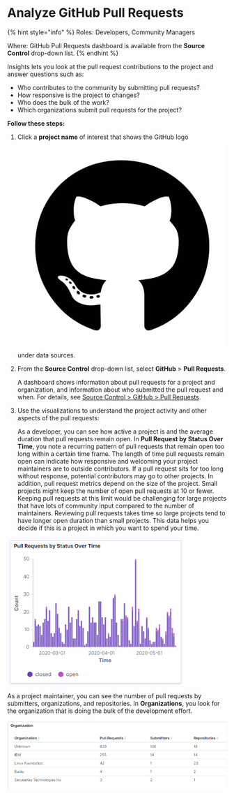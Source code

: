 # Analyze GitHub Pull Requests

{% hint style="info" %}
Roles: Developers, Community Managers

Where: GitHub Pull Requests dashboard is available from the **Source Control** drop-down list.
{% endhint %}

Insights lets you look at the pull request contributions to the project and answer questions such as:

* Who contributes to the community by submitting pull requests?
* How responsive is the project to changes?
* Who does the bulk of the work?
* Which organizations submit pull requests for the project?

**Follow these steps:**

1. Click a **project name** of interest that shows the GitHub logo![](<../../.gitbook/assets/18088191 (4) (3) (1).png>)under data sources.
2.  From the **Source Control** drop-down list, select **GitHub** > **Pull Requests**.

    A dashboard shows information about pull requests for a project and organization, and information about who submitted the pull request and when. For details, see [Source Control > GitHub > Pull Requests](../technical-metrics/pull-request-management/github-pr.md#pull-requests).
3.  Use the visualizations to understand the project activity and other aspects of the pull requests:

    As a developer, you can see how active a project is and the average duration that pull requests remain open. In **Pull Request by Status Over Time**, you note a recurring pattern of pull requests that remain open too long within a certain time frame. The length of time pull requests remain open can indicate how responsive and welcoming your project maintainers are to outside contributors. If a pull request sits for too long without response, potential contributors may go to other projects. In addition, pull request metrics depend on the size of the project. Small projects might keep the number of open pull requests at 10 or fewer. Keeping pull requests at this limit would be challenging for large projects that have lots of community input compared to the number of maintainers. Reviewing pull requests takes time so large projects tend to have longer open duration than small projects. This data helps you decide if this is a project in which you want to spend your time.

![Pull Requests by Status Over Time](<../../.gitbook/assets/pull requests by status over time.png>)

As a project maintainer, you can see the number of pull requests by submitters, organizations, and repositories. In **Organizations**, you look for the organization that is doing the bulk of the development effort.

![Organization](<../../.gitbook/assets/github pull requets organization.png>)
